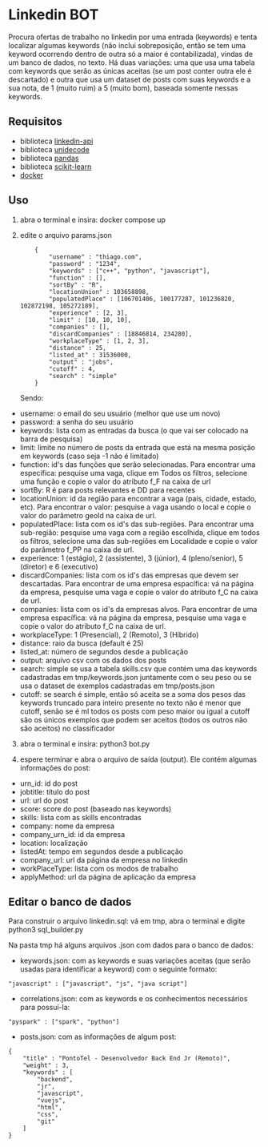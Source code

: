 # Linkedin BOT

Procura ofertas de trabalho no linkedin por uma entrada (keywords) e tenta localizar algumas keywords (não inclui sobreposição, então se tem uma keyword ocorrendo dentro de outra só a maior é contabilizada), vindas de um banco de dados, no texto.
Há duas variações: uma que usa uma tabela com keywords que serão as únicas aceitas (se um post conter outra ele é descartado) e outra que usa um dataset de posts com suas keywords e a
sua nota, de 1 (muito ruim) a 5 (muito bom), baseada somente nessas keywords.

## Requisitos

- biblioteca [linkedin-api](https://github.com/tomquirk/linkedin-api)
- biblioteca [unidecode](https://pypi.org/project/Unidecode/)
- biblioteca [pandas](https://pandas.pydata.org/)
- biblioteca [scikit-learn](https://scikit-learn.org/stable/)
- [docker](https://www.docker.com/)

## Uso

1. abra o terminal e insira: docker compose up
2. edite o arquivo params.json
    ```
        {
            "username" : "thiago.com",
            "password" : "1234",
            "keywords" : ["c++", "python", "javascript"],
            "function" : [],
            "sortBy" : "R",
            "locationUnion" : 103658898,
            "populatedPlace" : [106701406, 100177287, 101236820, 102872198, 105272189],
            "experience" : [2, 3],
            "limit" : [10, 10, 10],
            "companies" : [],
            "discardCompanies" : [18846814, 234280],
            "workplaceType" : [1, 2, 3],
            "distance" : 25,
            "listed_at" : 31536000,
            "output" : "jobs",
            "cutoff" : 4,
            "search" : "simple"
        }
    ```

    Sendo:

- username: o email do seu usuário (melhor que use um novo)
- password: a senha do seu usuário
- keywords: lista com as entradas da busca (o que vai ser colocado na barra de pesquisa)
- limit: limite no número de posts da entrada que está na mesma posição em keywords (caso seja -1 não é limitado)
- function: id's das funções que serão selecionadas. Para encontrar uma específica: pesquise uma vaga, clique em Todos os filtros, selecione uma função e copie o valor do atributo f_F na caixa de url
- sortBy: R é para posts relevantes e DD para recentes
- locationUnion: id da região para encontrar a vaga (país, cidade, estado, etc). Para encontrar o valor: pesquise a vaga usando o local e copie o valor do parâmetro geoId na caixa de url.
- populatedPlace: lista com os id's das sub-regiões. Para encontrar uma sub-região: pesquise uma vaga com a região escolhida, clique em todos os filtros, selecione uma das sub-regiões em Localidade e copie o valor do parâmetro f_PP na caixa de url.
- experience: 1 (estágio), 2 (assistente), 3 (júnior), 4 (pleno/senior), 5 (diretor) e 6 (executivo)
- discardCompanies: lista com os id's das empresas que devem ser descartadas. Para encontrar de uma empresa espacífica: vá na página da empresa, pesquise uma vaga e copie o valor do atributo f_C na caixa de url.
- companies: lista com os id's da empresas alvos. Para encontrar de uma empresa espacífica: vá na página da empresa, pesquise uma vaga e copie o valor do atributo f_C na caixa de url.
- workplaceType: 1 (Presencial), 2 (Remoto), 3 (Híbrido)
- distance: raio da busca (default é 25)
- listed_at: número de segundos desde a publicação
- output: arquivo csv com os dados dos posts
- search: simple se usa a tabela skills.csv que contém uma das keywords cadastradas em tmp/keywords.json juntamente com o seu peso ou se usa o dataset de exemplos cadastradas em tmp/posts.json
- cutoff: se search é simple, então só aceita se a soma dos pesos das keywords truncado para inteiro presente no texto não é menor que cutoff, senão se é ml todos os posts com peso maior ou igual a cutoff são os únicos exemplos que podem ser aceitos (todos os outros não são aceitos) no classificador

3. abra o terminal e insira: python3 bot.py

4. espere terminar e abra o arquivo de saída (output). Ele contém algumas informações do post:
- urn_id: id do post
- jobtitle: título do post
- url: url do post
- score: score do post (baseado nas keywords)
- skills: lista com as skills encontradas
- company: nome da empresa
- company_urn_id: id da empresa
- location: localização
- listedAt: tempo em segundos desde a publicação
- company_url: url da página da empresa no linkedin
- workPlaceType: lista com os modos de trabalho
- applyMethod: url da página de aplicação da empresa

## Editar o banco de dados
Para construir o arquivo linkedin.sql: vá em tmp, abra o terminal e digite python3 sql_builder.py

Na pasta tmp há alguns arquivos .json com dados para o banco de dados:
- keywords.json: com as keywords e suas variações aceitas (que serão usadas para identificar a keyword) com o seguinte formato:
```
"javascript" : ["javascript", "js", "java script"]
```
- correlations.json: com as keywords e os conhecimentos necessários para possuí-la:
```
"pyspark" : ["spark", "python"]
```
- posts.json: com as informações de algum post:
```
{
    "title" : "PontoTel - Desenvolvedor Back End Jr (Remoto)",
    "weight" : 3,
    "keywords" : [
        "backend",
        "jr",
        "javascript",
        "vuejs",
        "html",
        "css",
        "git"   
    ]
}
```
